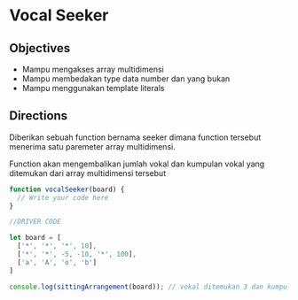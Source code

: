 # Vocal Seeker

## Objectives
- Mampu mengakses array multidimensi
- Mampu membedakan type data number dan yang bukan
- Mampu menggunakan template literals


## Directions

Diberikan sebuah function bernama seeker dimana function tersebut menerima satu paremeter array multidimensi.

Function akan mengembalikan jumlah vokal dan kumpulan vokal yang ditemukan dari array multidimensi tersebut


```JavaScript
function vocalSeeker(board) {
  // Write your code here
}

//DRIVER CODE

let board = [
  ['*', '*', '*', 10],
  ['*', '*', -5, -10, '*', 100],
  ['a', 'A', 'o', 'b']
]

console.log(sittingArrangement(board)); // vokal ditemukan 3 dan kumpulan vokal adalah aAo

```
